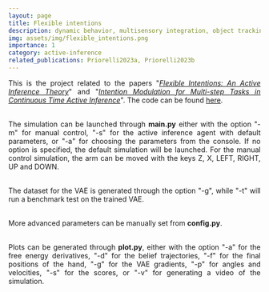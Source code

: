 ```yaml
---
layout: page
title: Flexible intentions
description: dynamic behavior, multisensory integration, object tracking
img: assets/img/flexible_intentions.png
importance: 1
category: active-inference
related_publications: Priorelli2023a, Priorelli2023b
---
```


<div align="justify">

This is the project related to the papers "<i><a href="https://www.frontiersin.org/articles/10.3389/fncom.2023.1128694/full">Flexible Intentions: An Active Inference Theory</a></i>" and "<i><a href="https://link.springer.com/chapter/10.1007/978-3-031-28719-0_19">Intention Modulation for Multi-step Tasks in Continuous Time Active Inference</a></i>". The code can be found <a href="https://github.com/priorelli/PACE">here</a>. <br/><br/>

The simulation can be launched through <b>main.py</b> either with the option "-m" for manual control, "-s" for the active inference agent with default parameters, or "-a" for choosing the parameters from the console. If no option is specified, the default simulation will be launched. For the manual control simulation, the arm can be moved with the keys Z, X, LEFT, RIGHT, UP and DOWN. <br/><br/>

The dataset for the VAE is generated through the option "-g", while "-t" will run a benchmark test on the trained VAE. <br/><br/>

More advanced parameters can be manually set from <b>config.py</b>. <br/><br/>

Plots can be generated through <b>plot.py</b>, either with the option "-a" for the free energy derivatives, "-d" for the belief trajectories, "-f" for the final positions of the hand, "-g" for the VAE gradients, "-p" for angles and velocities, "-s" for the scores, or "-v" for generating a video of the simulation.

</div>

<br/>
